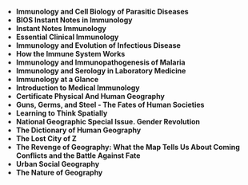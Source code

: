 <ul>
                                <li><b><a target="_blank" href="https://github.com/manjunath5496/Geography-Books/blob/master/gp(1).pdf" style="text-decoration:none;">Immunology and Cell Biology of Parasitic Diseases </a></b></li>
                                <li><b><a target="_blank" href="https://github.com/manjunath5496/Geography-Books/blob/master/gp(2).pdf" style="text-decoration:none;">BIOS Instant Notes in Immunology</a></b></li>
                                <li><b><a target="_blank" href="https://github.com/manjunath5496/Geography-Books/blob/master/gp(3).pdf" style="text-decoration:none;">Instant Notes Immunology</a></b></li>
                               
<li><b><a target="_blank" href="https://github.com/manjunath5496/Geography-Books/blob/master/gp(5).pdf" style="text-decoration:none;">Essential Clinical Immunology </a></b></li>
                                
 <li><b><a target="_blank" href="https://github.com/manjunath5496/Geography-Books/blob/master/gp(6).pdf" style="text-decoration:none;">Immunology and Evolution of Infectious Disease</a></b></li>
                          
<li><b><a target="_blank" href="https://github.com/manjunath5496/Geography-Books/blob/master/gp(7).pdf" style="text-decoration:none;">How the Immune System Works </a></b></li>
                                <li><b><a target="_blank" href="https://github.com/manjunath5496/Geography-Books/blob/master/gp(8).pdf" style="text-decoration:none;">Immunology and Immunopathogenesis of Malaria</a></b></li>
                                <li><b><a target="_blank" href="https://github.com/manjunath5496/Geography-Books/blob/master/gp(9).pdf" style="text-decoration:none;">Immunology and Serology in Laboratory Medicine</a></b></li>
                                
<li><b><a target="_blank" href="https://github.com/manjunath5496/Geography-Books/blob/master/gp(10).pdf" style="text-decoration:none;">Immunology at a Glance</a></b></li>  
        
<li><b><a target="_blank" href="https://github.com/manjunath5496/Geography-Books/blob/master/gp(11).pdf" style="text-decoration:none;">Introduction to Medical Immunology </a></b></li>
                                <li><b><a target="_blank" href="https://github.com/manjunath5496/Geography-Books/blob/master/gp(12).pdf" style="text-decoration:none;"> Certificate Physical And Human Geography</a></b></li>
                                
<li><b><a target="_blank" href="https://github.com/manjunath5496/Geography-Books/blob/master/gp(13).pdf" style="text-decoration:none;"> Guns, Germs, and Steel - The Fates of Human Societies</a></b></li>                               
                                
                                          
 <li><b><a target="_blank" href="https://github.com/manjunath5496/Geography-Books/blob/master/gp(14).pdf" style="text-decoration:none;">Learning to Think Spatially</a></b></li> 
 <li><b><a target="_blank" href="https://github.com/manjunath5496/Geography-Books/blob/master/gp(15).pdf" style="text-decoration:none;">National Geographic Special Issue. Gender Revolution</a></b></li>

  
 <li><b><a target="_blank" href="https://github.com/manjunath5496/Geography-Books/blob/master/gp(16).pdf" style="text-decoration:none;">The Dictionary of Human Geography</a></b></li>
                                <li><b><a target="_blank" href="https://github.com/manjunath5496/Geography-Books/blob/master/gp(17).pdf" style="text-decoration:none;">The Lost City of Z </a></b></li>
                                
  <li><b><a target="_blank" href="https://github.com/manjunath5496/Geography-Books/blob/master/gp(18).pdf" style="text-decoration:none;">The Revenge of Geography: What the Map Tells Us About Coming Conflicts and the Battle Against Fate</a></b></li>
                                <li><b><a target="_blank" href="https://github.com/manjunath5496/Geography-Books/blob/master/gp(19).pdf" style="text-decoration:none;">Urban Social Geography </a></b></li>
         <li><b><a target="_blank" href="https://github.com/manjunath5496/Geography-Books/blob/master/gp(20).pdf" style="text-decoration:none;">The Nature of Geography </a></b></li>                                                           
                                
                               
 
 </ul>
